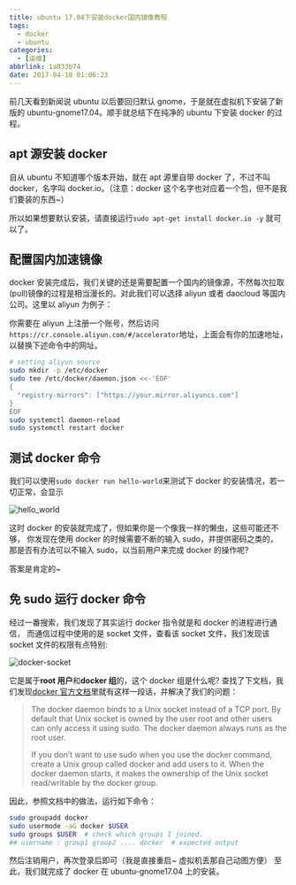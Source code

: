 ```yaml
---
title: ubuntu 17.04下安装docker国内镜像教程
tags:
  - docker
  - ubuntu
categories:
  - [运维]
abbrlink: 1a833b74
date: 2017-04-18 01:06:23
---
```


前几天看到新闻说 ubuntu 以后要回归默认 gnome，于是就在虚拟机下安装了新版的 ubuntu-gnome17.04。顺手就总结下在纯净的 ubuntu 下安装 docker 的过程。

## apt 源安装 docker

自从 ubuntu 不知道哪个版本开始，就在 apt 源里自带 docker 了，不过不叫 docker，名字叫 docker.io。（注意：docker 这个名字也对应着一个包，但不是我们要装的东西~）

所以如果想要默认安装，请直接运行`sudo apt-get install docker.io -y` 就可以了。

## 配置国内加速镜像

docker 安装完成后，我们关键的还是需要配置一个国内的镜像源，不然每次拉取(pull)镜像的过程是相当漫长的。对此我们可以选择 aliyun 或者 daocloud 等国内公司。这里以 aliyun 为例子：

你需要在 aliyun 上注册一个账号，然后访问`https://cr.console.aliyun.com/#/accelerator`地址，上面会有你的加速地址，以替换下述命令中的网址。

```bash
# setting aliyun source
sudo mkdir -p /etc/docker
sudo tee /etc/docker/daemon.json <<-'EOF'
{
  "registry-mirrors": ["https://your.mirror.aliyuncs.com"]
}
EOF
sudo systemctl daemon-reload
sudo systemctl restart docker
```

## 测试 docker 命令

我们可以使用`sudo docker run hello-world`来测试下 docker 的安装情况，若一切正常，会显示

![hello_world](http://wx3.sinaimg.cn/large/9a1da786gy1g06xjhhwztj20td0f8dhv.jpg)

这时 docker 的安装就完成了，但如果你是一个像我一样的懒虫，这些可能还不够， 你发现在使用 docker 的时候需要不断的输入 sudo，并提供密码之类的， 那是否有办法可以不输入 sudo，以当前用户来完成 docker 的操作呢?

答案是肯定的~

## 免 sudo 运行 docker 命令

经过一番搜索，我们发现了其实运行 docker 指令就是和 docker 的进程进行通信， 而通信过程中使用的是 socket 文件，查看该 socket 文件，我们发现该 socket 文件的权限有点特别:

![docker-socket](http://wx2.sinaimg.cn/large/9a1da786gy1g06xjhc5vsj20l002174l.jpg)

它是属于**root 用户**和**docker 组**的，这个 docker 组是什么呢?
查找了下文档，我们发现[docker 官方文档](https://docs.docker.com/engine/installation/linux/linux-postinstall/)里就有这样一段话，并解决了我们的问题：

> The docker daemon binds to a Unix socket instead of a TCP port. By default that Unix socket is owned by the user root and other users can only access it using sudo. The docker daemon always runs as the root user.
>
> If you don’t want to use sudo when you use the docker command, create a Unix group called docker and add users to it. When the docker daemon starts, it makes the ownership of the Unix socket read/writable by the docker group.

因此，参照文档中的做法，运行如下命令：

```bash
sudo groupadd docker
sudo usermode -aG docker $USER
sudo groups $USER  # check which groups I joined.
## username : group1 group2 .... docker  # expected output
```

然后注销用户，再次登录后即可（我是直接重启~ 虚拟机丢那自己动图方便）
至此，我们就完成了 docker 在 ubuntu-gnome17.04 上的安装。
